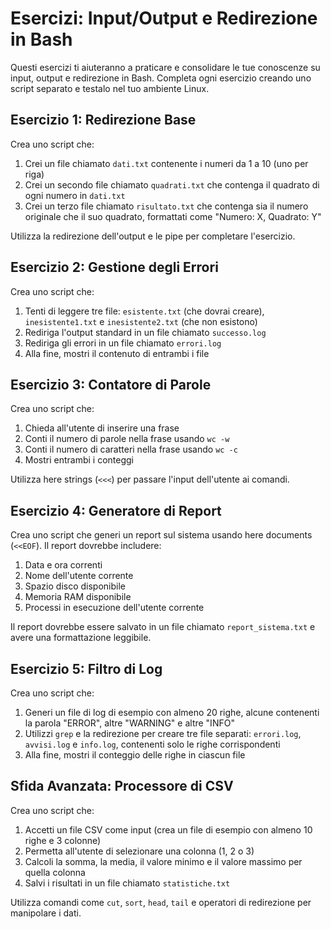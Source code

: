 # Esercizi: Input/Output e Redirezione in Bash

Questi esercizi ti aiuteranno a praticare e consolidare le tue conoscenze su input, output e redirezione in Bash. Completa ogni esercizio creando uno script separato e testalo nel tuo ambiente Linux.

## Esercizio 1: Redirezione Base

Crea uno script che:
1. Crei un file chiamato `dati.txt` contenente i numeri da 1 a 10 (uno per riga)
2. Crei un secondo file chiamato `quadrati.txt` che contenga il quadrato di ogni numero in `dati.txt`
3. Crei un terzo file chiamato `risultato.txt` che contenga sia il numero originale che il suo quadrato, formattati come "Numero: X, Quadrato: Y"

Utilizza la redirezione dell'output e le pipe per completare l'esercizio.

## Esercizio 2: Gestione degli Errori

Crea uno script che:
1. Tenti di leggere tre file: `esistente.txt` (che dovrai creare), `inesistente1.txt` e `inesistente2.txt` (che non esistono)
2. Rediriga l'output standard in un file chiamato `successo.log`
3. Rediriga gli errori in un file chiamato `errori.log`
4. Alla fine, mostri il contenuto di entrambi i file

## Esercizio 3: Contatore di Parole

Crea uno script che:
1. Chieda all'utente di inserire una frase
2. Conti il numero di parole nella frase usando `wc -w`
3. Conti il numero di caratteri nella frase usando `wc -c`
4. Mostri entrambi i conteggi

Utilizza here strings (`<<<`) per passare l'input dell'utente ai comandi.

## Esercizio 4: Generatore di Report

Crea uno script che generi un report sul sistema usando here documents (`<<EOF`). Il report dovrebbe includere:
1. Data e ora correnti
2. Nome dell'utente corrente
3. Spazio disco disponibile
4. Memoria RAM disponibile
5. Processi in esecuzione dell'utente corrente

Il report dovrebbe essere salvato in un file chiamato `report_sistema.txt` e avere una formattazione leggibile.

## Esercizio 5: Filtro di Log

Crea uno script che:
1. Generi un file di log di esempio con almeno 20 righe, alcune contenenti la parola "ERROR", altre "WARNING" e altre "INFO"
2. Utilizzi `grep` e la redirezione per creare tre file separati: `errori.log`, `avvisi.log` e `info.log`, contenenti solo le righe corrispondenti
3. Alla fine, mostri il conteggio delle righe in ciascun file

## Sfida Avanzata: Processore di CSV

Crea uno script che:
1. Accetti un file CSV come input (crea un file di esempio con almeno 10 righe e 3 colonne)
2. Permetta all'utente di selezionare una colonna (1, 2 o 3)
3. Calcoli la somma, la media, il valore minimo e il valore massimo per quella colonna
4. Salvi i risultati in un file chiamato `statistiche.txt`

Utilizza comandi come `cut`, `sort`, `head`, `tail` e operatori di redirezione per manipolare i dati.